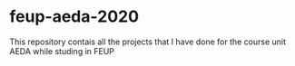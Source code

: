 # feup-aeda-2020
This repository contais all the projects that I have done for the course unit AEDA while studing in FEUP
